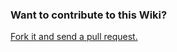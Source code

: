 ### Want to contribute to this Wiki?
[Fork it and send a pull request.](https://github.com/lap00zza/9anime-Companion-Wiki)
